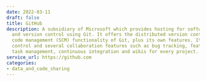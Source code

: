 ```yaml
---
date: 2022-03-11
draft: false
title: GitHub
description: A subsidiary of Microsoft which provides hosting for software development
  and version control using Git. It offers the distributed version control and source
  code management (SCM) functionality of Git, plus its own features. It provides access
  control and several collaboration features such as bug tracking, feature requests,
  task management, continuous integration and wikis for every project.
service_url: https://github.com
categories:
- data_and_code_sharing
---
```



